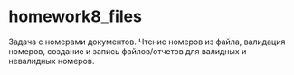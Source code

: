# homework8_files
Задача с номерами документов. Чтение номеров из файла, валидация номеров, создание и запись файлов/отчетов для валидных и невалидных номеров.
